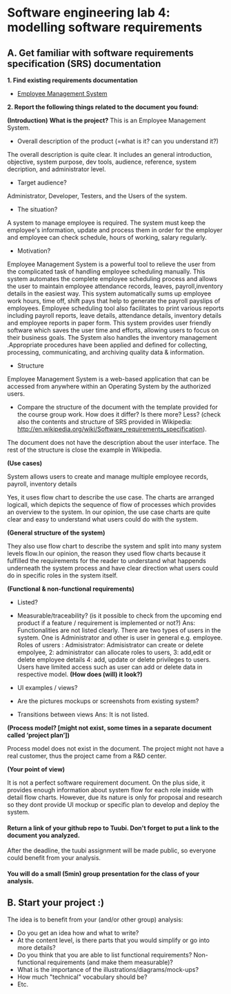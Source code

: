 # Software engineering lab 4: modelling software requirements

## A. Get familiar with software requirements specification (SRS) documentation

**1. Find existing requirements documentation**
 *  [Employee Management System](http://livelongjohny.com/emzwebCode/EMZ_SRS.pdf)

**2. Report the following things related to the document you found:**
 
**(Introduction)**
<b>What is the project?</b>
This is an Employee Management System.

* Overall description of the product (=what is it? can you understand it?)
<p>The overall description is quite clear. It includes an general introduction, objective, system purpose, dev tools, audience, reference, system decription, and administrator level. </p>

* Target audience?
<p>Administrator, Developer, Testers, and the Users of the system.</p>

* The situation?
<p>A system to manage employee is required. The system must keep the employee's information, update and process them in order for the employer and employee can check schedule, hours of working, salary regularly.</p>

* Motivation?
<p>Employee Management System is a powerful tool to relieve the user from the complicated task of handling employee scheduling manually. This system automates the complete employee scheduling process and allows the user to maintain employee attendance 
records, leaves, payroll,inventory details in the easiest way. This system automatically sums up employee work hours, time off, shift pays that help to generate the payroll payslips of employees. Employee scheduling tool also facilitates to print various reports including payroll reports, leave details, attendance details, inventory details and employee reports in paper form. This system provides user friendly software which saves the user time and efforts, allowing users to focus on their business goals. The System also handles the inventory management .Appropriate procedures have been applied and defined for collecting, processing, communicating, and archiving quality data & information. </p>

* Structure
<p>Employee Management System is a web-based application that can be accessed from anywhere within an Operating System by the authorized users.</p>

* Compare the structure of the document with the template provided for the course group work. How does it differ? Is there more? Less? (check also the contents and structure of SRS provided in Wikipedia: 	http://en.wikipedia.org/wiki/Software_requirements_specification). 
<p>The document does not have the description about the user interface.
The rest of the structure is close the example in Wikipedia.</p>

**(Use cases)**
<p>System allows users to create and manage multiple employee records, payroll, inventory details </p>
<p>Yes, it uses flow chart to describe the use case. The charts are arranged logicall, which depicts the sequence of flow of processes which provides an overview to the system. 
In our opinion, the use case charts are quite clear and easy to understand what users could do with the system. </p>

**(General structure of the system)**
<p>They also use flow chart to describe the system and split into many system levels flow.In our opinion, the reason they used flow charts because it fulfilled the requirements for the reader to understand what happends underneath the system process and have clear direction what users could do in specific roles in the system itself. </p>


**(Functional & non-functional requirements)**
* Listed?
* Measurable/traceability? (is it possible to check from the upcoming end product if a feature / requirement is implemented or not?)
Ans: 
Functionalities are not listed clearly. 
There are two types of users in the system. One is Administrator and other is user in general e.g. employee. 
Roles of usrers :
Admisistrator: Admisistrator can create or delete empolyee, 2: administrator can allocate roles to users, 3: add,edit or delete employee details
4: add, update or delete privileges to users. 
Users have limited access such as user can add or delete data in respective model. 
**(How does (will) it look?)**

* UI examples / views?
* Are the pictures mockups or screenshots from existing system?
* Transitions between views
Ans: It is not listed. 

**(Process model? [might not exist, some times in a separate document called ‘project plan’])**
<p>Process model does not exist in the document.
The project might not have a real customer, thus the project came from a R&D center.</p>

**(Your point of view)**
<p>It is not a perfect software requirement document. On the plus side, it provides enough information about system flow for each role inside with detail flow charts. However, due its nature is only for proposal and research so they dont provide UI mockup or specific plan to develop and deploy the system.  </p>


#### Return a link of your github repo to Tuubi. Don't forget to put a link to the document you analyzed. 

After the deadline, the tuubi assignment will be made public, so everyone could benefit from your analysis.

#### You will do a small (5min) group presentation for the class of your analysis.

## B. Start your project :)

The idea is to benefit from your (and/or other group) analysis:
* Do you get an idea how and what to write?
* At the content level, is there parts that you would simplify or go into more details?
* Do you think that you are able to list functional requirements? Non-functional requirements (and make them measurable)?
* What is the importance of the illustrations/diagrams/mock-ups?
* How much "technical" vocabulary should be?
* Etc.
